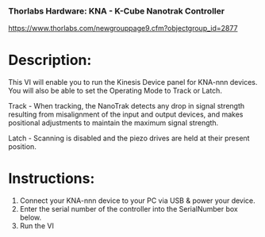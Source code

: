 ### Thorlabs Hardware: KNA - K-Cube Nanotrak Controller
https://www.thorlabs.com/newgrouppage9.cfm?objectgroup_id=2877

# Description: 
This VI will enable you to run the Kinesis Device panel for KNA-nnn devices. 
You will also be able to set the Operating Mode to Track or Latch.

Track - When tracking, the NanoTrak detects any drop in signal strength resulting from misalignment of the input and output devices, and makes positional adjustments to maintain the maximum signal strength.

Latch - Scanning is disabled and the piezo drives are held at their present position.

# Instructions: 
1. Connect your KNA-nnn device to your PC via USB & power your device.
2. Enter the serial number of the controller into the SerialNumber box below.
3. Run the VI
